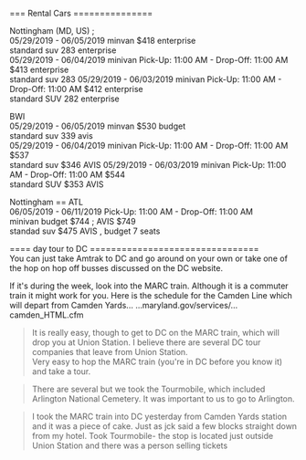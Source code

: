 








=== Rental Cars ===============   

Nottingham (MD, US) ;    
05/29/2019 - 06/05/2019    minvan   $418  enterprise      
              standard suv  283    enterprise   
05/29/2019 - 06/04/2019  minivan Pick-Up: 11:00 AM - Drop-Off: 11:00 AM   $413   enterprise    
              standard suv  283
05/29/2019 - 06/03/2019  minivan Pick-Up: 11:00 AM - Drop-Off: 11:00 AM   $412  enterprise   
              standard SUV   282 enterprise     
                 
    
BWI   
05/29/2019 - 06/05/2019    minvan   $530  budget     
              standard suv  339  avis   
05/29/2019 - 06/04/2019  minivan Pick-Up: 11:00 AM - Drop-Off: 11:00 AM   $537   
              standard suv  $346 AVIS
05/29/2019 - 06/03/2019  minivan Pick-Up: 11:00 AM - Drop-Off: 11:00 AM   $544  
              standard SUV   $353 AVIS     
              
  
Nottingham ==  ATL     
06/05/2019 - 06/11/2019  Pick-Up: 11:00 AM - Drop-Off: 11:00 AM                
              minivan  budget $744 ; AVIS $749   
              standad  suv   $475  AVIS , budget   7 seats
              
 
    



====  day tour to DC ================================      
You can just take Amtrak to DC and go around on your own or take one of the hop on hop off busses discussed on the DC website.     
     
If it's during the week, look into the MARC train. Although it is a commuter train it might work for you. Here is the schedule for the Camden Line which will depart from Camden Yards...
…maryland.gov/services/…camden_HTML.cfm      
      
> It is really easy, though to get to DC on the MARC train, which will drop you at Union Station. I believe there are several DC tour companies that leave from Union Station.   
Very easy to hop the MARC train (you're in DC before you know it) and take a tour.

> There are several but we took the Tourmobile, which included Arlington National Cemetery. It was important to us to go to Arlington.    
     
> I took the MARC train into DC yesterday from Camden Yards station and it was a piece of cake. Just as jck said a few blocks straight down from my hotel. Took Tourmobile- the stop is located just outside Union Station and there was a person selling tickets 
     


           
